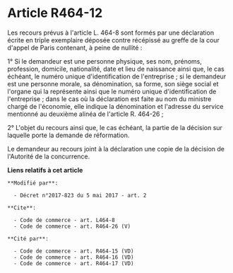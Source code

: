 # Article R464-12

Les recours prévus à l'article L. 464-8 sont formés par une déclaration écrite en triple exemplaire déposée contre récépissé
au greffe de la cour d'appel de Paris contenant, à peine de nullité :

1° Si le demandeur est une personne physique, ses nom, prénoms, profession, domicile, nationalité, date et lieu de naissance
ainsi que, le cas échéant, le numéro unique d'identification de l'entreprise ; si le demandeur est une personne morale, sa
dénomination, sa forme, son siège social et l'organe qui la représente ainsi que le numéro unique d'identification de
l'entreprise ; dans le cas où la déclaration est faite au nom du ministre chargé de l'économie, elle indique la dénomination
et l'adresse du service mentionné au deuxième alinéa de l'article R. 464-26 ;

2° L'objet du recours ainsi que, le cas échéant, la partie de la décision sur laquelle porte la demande de réformation.

Le demandeur au recours joint à la déclaration une copie de la décision de l'Autorité de la concurrence.

**Liens relatifs à cet article**

	**Modifié par**:

	  - Décret n°2017-823 du 5 mai 2017 - art. 2

	**Cite**:

	  - Code de commerce - art. L464-8
	  - Code de commerce - art. R464-26 (V)

	**Cité par**:

	  - Code de commerce - art. R464-15 (VD)
	  - Code de commerce - art. R464-16 (VD)
	  - Code de commerce - art. R464-17 (VD)
